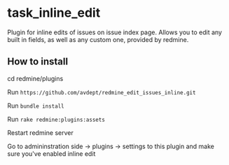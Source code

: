 # task_inline_edit

Plugin for inline edits of issues on issue index page. Allows you to edit any built in fields, as well as any custom one, provided by redmine.

## How to install

cd redmine/plugins

Run `https://github.com/avdept/redmine_edit_issues_inline.git`

Run `bundle install`

Run `rake redmine:plugins:assets`

Restart redmine server

Go to admininstration side -> plugins -> settings to this plugin and make sure you've enabled inline edit
